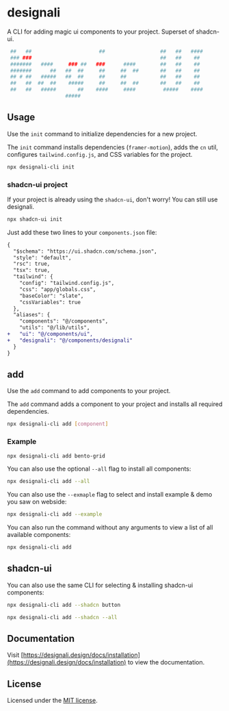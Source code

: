 # designali

A CLI for adding magic ui components to your project. Superset of shadcn-ui.

```bash
 ##   ##                      ##                  ##   ##   ####
 ### ###                                          ##   ##    ##
 #######   ####     ### ##   ###      ####        ##   ##    ##
 #######      ##   ##  ##     ##     ##  ##       ##   ##    ##
 ## # ##   #####   ##  ##     ##     ##           ##   ##    ##
 ##   ##  ##  ##    #####     ##     ##  ##       ##   ##    ##
 ##   ##   #####       ##    ####     ####         #####    ####
                   #####
```

## Usage

Use the `init` command to initialize dependencies for a new project.

The `init` command installs dependencies (`framer-motion`), adds the `cn` util, configures `tailwind.config.js`, and CSS variables for the project.

```bash
npx designali-cli init
```

### shadcn-ui project

If your project is already using the `shadcn-ui`, don't worry! You can still use designali.

```bash
npx shadcn-ui init
```

Just add these two lines to your `components.json` file:

```diff
{
  "$schema": "https://ui.shadcn.com/schema.json",
  "style": "default",
  "rsc": true,
  "tsx": true,
  "tailwind": {
    "config": "tailwind.config.js",
    "css": "app/globals.css",
    "baseColor": "slate",
    "cssVariables": true
  },
  "aliases": {
    "components": "@/components",
    "utils": "@/lib/utils",
+   "ui": "@/components/ui",
+   "designali": "@/components/designali"
  }
}
```

## add

Use the `add` command to add components to your project.

The `add` command adds a component to your project and installs all required dependencies.

```bash
npx designali-cli add [component]
```

### Example

```bash
npx designali-cli add bento-grid
```

You can also use the optional `--all` flag to install all components:

```bash
npx designali-cli add --all
```

You can also use the `--exmaple` flag to select and install example & demo you saw on webside:

```bash
npx designali-cli add --example
```

You can also run the command without any arguments to view a list of all available components:

```bash
npx designali-cli add
```

## shadcn-ui

You can also use the same CLI for selecting & installing shadcn-ui components:

```bash
npx designali-cli add --shadcn button
```

```bash
npx designali-cli add --shadcn --all
```

## Documentation

Visit [https://designali.design/docs/installation](https://designali.design/docs/installation) to view the documentation.

## License

Licensed under the [MIT license](https://github.com/designalidesign/designali/blob/main/LICENSE.md).
